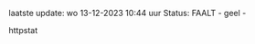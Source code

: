 laatste update: 
wo 13-12-2023 10:44   uur 
Status: FAALT - geel - 
<div class="service Y">httpstat</div>